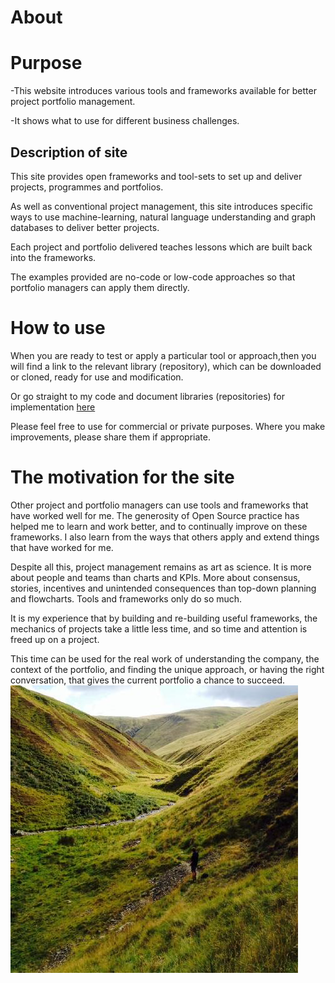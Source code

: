 # About

# Purpose

-This website introduces various tools and frameworks available for better project portfolio management. 

-It shows what to use for different business challenges. 

## Description of site
This site provides open frameworks and tool-sets to set up and deliver projects, programmes and portfolios. 

As well as conventional project management, this site introduces specific ways to use machine-learning, natural language understanding and graph databases to deliver better projects. 

Each project and portfolio delivered teaches lessons which are built back into the frameworks. 

The examples provided are no-code or low-code approaches so that portfolio managers can apply them directly.


# How to use 

When you are ready to test or apply a particular tool or approach,then you will find a link to the relevant library (repository), which can be downloaded or cloned, ready for use and modification. 

Or go straight to my code and document libraries (repositories) for implementation [here](https://www.github.com/lawrencerowland)

Please feel free to use for commercial or private purposes. Where you make improvements, please share them if appropriate. 

# The motivation for the site

Other project and portfolio managers can use tools and frameworks that have worked well for me. The generosity of Open Source practice has helped me to learn and work better, and to continually improve on these frameworks. I also learn from the ways that others apply and extend things that have worked for me. 

Despite all this, project management remains as art as science. It is more about people and teams than charts and KPIs. More about consensus, stories, incentives and unintended consequences than top-down planning and flowcharts. Tools and frameworks only do so much. 

It is my experience that by building and re-building useful frameworks, the mechanics of projects take a little less time, and so time and attention is freed up on a project. 

This time can be used for the real work of understanding the company, the context of the portfolio, and finding the unique approach, or having the right conversation, that gives the current portfolio a chance to succeed. 
![Howgills](images/Howgills.png)


